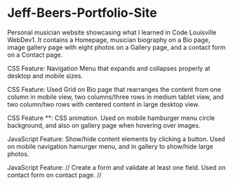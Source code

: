# Jeff-Beers-Portfolio-Site
Personal musician website showcasing what I learned in Code Louisville WebDev1. It contains a Homepage, musician biography on a Bio page, image gallery page with eight photos on a Gallery page, and a contact form on a Contact page.

CSS Feature: Navigation Menu that expands and collapses properly at desktop and mobile sizes.

CSS Feature: Used Grid on Bio page that rearranges the content from one column in mobile view, two columns/three rows in medium tablet view, and two column/two rows with centered content in large desktop view.

CSS Feature **: CSS animation. Used on mobile hamburger menu circle background, and also on gallery page when hovering over images.

JavaScript Feature: Show/hide content elements by clicking a button. Used on mobile navigation hamurger menu, and in gallery to show/hide large photos.

JavaScript Feature: // Create a form and validate at least one field. Used on contact form on contact page. //